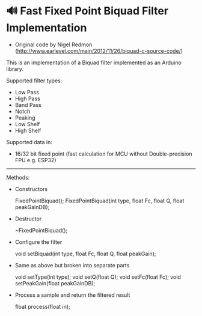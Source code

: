 &#x1F50A; Fast Fixed Point Biquad Filter Implementation
============================

* Original code by Nigel Redmon (http://www.earlevel.com/main/2012/11/26/biquad-c-source-code/)

This is an implementation of a Biquad filter implemented as an Arduino library.

Supported filter types:

* Low Pass
* High Pass
* Band Pass
* Notch
* Peaking
* Low Shelf
* High Shelf

Supported data in:

* 16/32 bit fixed point (fast calculation for MCU without Double-precision FPU e.g. ESP32)

----

Methods:

* Constructors

    FixedPointBiquad();
    FixedPointBiquad(int type, float Fc, float Q, float peakGainDB);

* Destructor

    ~FixedPointBiquad();

* Configure the filter

    void setBiquad(int type, float Fc, float Q, float peakGain);

* Same as above but broken into separate parts

    void setType(int type);
    void setQ(float Q);
    void setFc(float Fc);
    void setPeakGain(float peakGainDB);

* Process a sample and return the filtered result

    float process(float in);
    
